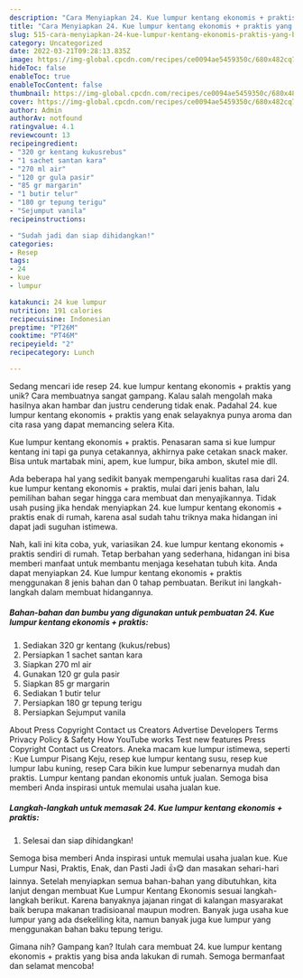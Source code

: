 ```yaml
---
description: "Cara Menyiapkan 24. Kue lumpur kentang ekonomis + praktis yang Bisa Manjain Lidah"
title: "Cara Menyiapkan 24. Kue lumpur kentang ekonomis + praktis yang Bisa Manjain Lidah"
slug: 515-cara-menyiapkan-24-kue-lumpur-kentang-ekonomis-praktis-yang-bisa-manjain-lidah
category: Uncategorized
date: 2022-03-21T09:28:13.835Z
image: https://img-global.cpcdn.com/recipes/ce0094ae5459350c/680x482cq70/24-kue-lumpur-kentang-ekonomis-praktis-foto-resep-utama.jpg
hideToc: false
enableToc: true
enableTocContent: false
thumbnail: https://img-global.cpcdn.com/recipes/ce0094ae5459350c/680x482cq70/24-kue-lumpur-kentang-ekonomis-praktis-foto-resep-utama.jpg
cover: https://img-global.cpcdn.com/recipes/ce0094ae5459350c/680x482cq70/24-kue-lumpur-kentang-ekonomis-praktis-foto-resep-utama.jpg
author: Admin
authorAv: notfound
ratingvalue: 4.1
reviewcount: 13
recipeingredient:
- "320 gr kentang kukusrebus"
- "1 sachet santan kara"
- "270 ml air"
- "120 gr gula pasir"
- "85 gr margarin"
- "1 butir telur"
- "180 gr tepung terigu"
- "Sejumput vanila"
recipeinstructions:

- "Sudah jadi dan siap dihidangkan!"
categories:
- Resep
tags:
- 24
- kue
- lumpur

katakunci: 24 kue lumpur 
nutrition: 191 calories
recipecuisine: Indonesian
preptime: "PT26M"
cooktime: "PT46M"
recipeyield: "2"
recipecategory: Lunch

---
```





Sedang mencari ide resep 24. kue lumpur kentang ekonomis + praktis yang unik? Cara membuatnya sangat gampang. Kalau salah mengolah maka hasilnya akan hambar dan justru cenderung tidak enak. Padahal 24. kue lumpur kentang ekonomis + praktis yang enak selayaknya punya aroma dan cita rasa yang dapat memancing selera Kita.





Kue lumpur kentang ekonomis + praktis. Penasaran sama si kue lumpur kentang ini tapi ga punya cetakannya, akhirnya pake cetakan snack maker. Bisa untuk martabak mini, apem, kue lumpur, bika ambon, skutel mie dll.

Ada beberapa hal yang sedikit banyak mempengaruhi kualitas rasa dari 24. kue lumpur kentang ekonomis + praktis, mulai dari jenis bahan, lalu pemilihan bahan segar hingga cara membuat dan menyajikannya. Tidak usah pusing jika hendak menyiapkan 24. kue lumpur kentang ekonomis + praktis enak di rumah, karena asal sudah tahu triknya maka hidangan ini dapat jadi suguhan istimewa.






Nah, kali ini kita coba, yuk, variasikan 24. kue lumpur kentang ekonomis + praktis sendiri di rumah. Tetap berbahan yang sederhana, hidangan ini bisa memberi manfaat untuk membantu menjaga kesehatan tubuh kita. Anda dapat menyiapkan 24. Kue lumpur kentang ekonomis + praktis menggunakan 8 jenis bahan dan 0 tahap pembuatan. Berikut ini langkah-langkah dalam membuat hidangannya.

<!--inarticleads1-->

##### Bahan-bahan dan bumbu yang digunakan untuk pembuatan 24. Kue lumpur kentang ekonomis + praktis:

1. Sediakan 320 gr kentang (kukus/rebus)
1. Persiapkan 1 sachet santan kara
1. Siapkan 270 ml air
1. Gunakan 120 gr gula pasir
1. Siapkan 85 gr margarin
1. Sediakan 1 butir telur
1. Persiapkan 180 gr tepung terigu
1. Persiapkan Sejumput vanila


About Press Copyright Contact us Creators Advertise Developers Terms Privacy Policy &amp; Safety How YouTube works Test new features Press Copyright Contact us Creators. Aneka macam kue lumpur istimewa, seperti : Kue Lumpur Pisang Keju, resep kue lumpur kentang susu, resep kue lumpur labu kuning, resep Cara bikin kue lumpur sebenarnya mudah dan praktis. Lumpur kentang pandan ekonomis untuk jualan. Semoga bisa memberi Anda inspirasi untuk memulai usaha jualan kue. 

<!--inarticleads2-->

##### Langkah-langkah untuk memasak 24. Kue lumpur kentang ekonomis + praktis:


1. Selesai dan siap dihidangkan!

Semoga bisa memberi Anda inspirasi untuk memulai usaha jualan kue. Kue Lumpur Nasi, Praktis, Enak, dan Pasti Jadi 👍😋 dan masakan sehari-hari lainnya. Setelah menyiapkan semua bahan-bahan yang dibutuhkan, kita lanjut dengan membuat Kue Lumpur Kentang Ekonomis sesuai langkah-langkah berikut. Karena banyaknya jajanan ringat di kalangan masyarakat baik berupa makanan tradisioanal maupun modren. Banyak juga usaha kue lumpur yang ada dsekeliling kita, namun banyak juga kue lumpur yang menggunakan bahan baku tepung terigu. 

Gimana nih? Gampang kan? Itulah cara membuat 24. kue lumpur kentang ekonomis + praktis yang bisa anda lakukan di rumah. Semoga bermanfaat dan selamat mencoba!
